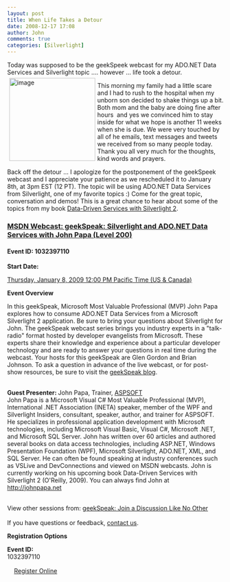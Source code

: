 ```yaml
---
layout: post
title: When Life Takes a Detour
date: 2008-12-17 17:08
author: John
comments: true
categories: [Silverlight]
---
```

<p>Today was supposed to be the geekSpeek webcast for my ADO.NET Data Services and Silverlight topic …. however … life took a detour. <img title="image" style="border-right: 0px; border-top: 0px; display: inline; margin: 5px; border-left: 0px; border-bottom: 0px" height="193" alt="image" src="http://images.johnpapa.net/wp-content/uploads/files/media/image/WindowsLiveWriter/WhenLifeTakesaDetour_F0E4/image_6.png" width="200" align="left" border="0" /> </p>  <p>This morning my family had a little scare and I had to rush to the hospital when my unborn son decided to shake things up a bit. Both mom and the baby are doing fine after hours&#160; and yes we convinced him to stay inside for what we hope is another 11 weeks when she is due. We were very touched by all of he emails, text messages and tweets we received from so many people today. Thank you all very much for the thoughts, kind words and prayers.</p>  <p>Back off the detour … I apologize for the postponement of the geekSpeek webcast and I appreciate your patience as we rescheduled it to January 8th, at 3pm EST (12 PT). The topic will be using ADO.NET Data Services from Silverlight, one of my favorite topics :) Come for the great topic, conversation and demos! This is a great chance to hear about some of the topics from my book <a href="http://www.amazon.com/exec/obidos/ASIN/0596523092/johnpanet-20">Data-Driven Services with Silverlight 2</a>.</p>  <p><strong></strong></p>  <h3><a href="http://msevents.microsoft.com/CUI/WebCastEventDetails.aspx?EventID=1032397110&amp;EventCategory=4&amp;culture=en-US&amp;CountryCode=US">MSDN Webcast: geekSpeak: Silverlight and ADO.NET Data Services with John Papa (Level 200)</a> </h3>  <h4>Event ID: 1032397110</h4>  <p><strong>Start Date:</strong></p>  <p><a href="http://msevents.microsoft.com/CUI/WebCastEventDetails.aspx?EventID=1032397110&amp;EventCategory=4&amp;culture=en-US&amp;CountryCode=US">Thursday, January 8, 2009 12:00 PM Pacific Time (US &amp; Canada)</a></p>  <p><b>Event Overview</b></p>  <p>In this geekSpeak, Microsoft Most Valuable Professional (MVP) John Papa explores how to consume ADO.NET Data Services from a Microsoft Silverlight 2 application. Be sure to bring your questions about Silverlight for John. The geekSpeak webcast series brings you industry experts in a &quot;talk-radio&quot; format hosted by developer evangelists from Microsoft. These experts share their knowledge and experience about a particular developer technology and are ready to answer your questions in real time during the webcast. Your hosts for this geekSpeak are Glen Gordon and Brian Johnson. To ask a question in advance of the live webcast, or for post-show resources, be sure to visit the <a href="http://blogs.msdn.com/geekspeak/">geekSpeak blog</a>.</p>  <p>   <br /><b>Guest Presenter: </b>John Papa, Trainer, <a href="http://www.aspsoft.com">ASPSOFT</a>     <br />John Papa is a Microsoft Visual C# Most Valuable Professional (MVP), International .NET Association (INETA) speaker, member of the WPF and Silverlight Insiders, consultant, speaker, author, and trainer for ASPSOFT. He specializes in professional application development with Microsoft technologies, including Microsoft Visual Basic, Visual C#, Microsoft .NET, and Microsoft SQL Server. John has written over 60 articles and authored several books on data access technologies, including ASP.NET, Windows Presentation Foundation (WPF), Microsoft Silverlight, ADO.NET, XML, and SQL Server. He can often be found speaking at industry conferences such as VSLive and DevConnections and viewed on MSDN webcasts. John is currently working on his upcoming book Data-Driven Services with Silverlight 2 (O'Reilly, 2009). You can always find John at <a href="http://johnpapa.net">http://johnpapa.net</a></p>  <p>   <br />View other sessions from: <a href="http://www.microsoft.com/events/series/geekSpeak.aspx">geekSpeak: Join a Discussion Like No Other      <br /></a>    <br />If you have questions or feedback, <a href="http://go.microsoft.com/fwlink/?linkid=41781">contact us</a>.</p>  <p><b>Registration Options</b></p>  <p><b>Event ID: </b>    <br />1032397110</p>  <p><img height="16" src="http://msevents.microsoft.com/CUI/resources/images/edit.gif" width="16" border="0" /><a href="http://msevents.microsoft.com/CUI/Register.aspx?culture=en-US&amp;EventID=1032397110&amp;CountryCode=US">Register Online</a></p>  <p><a href="http://msevents.microsoft.com/CUI/Register.aspx?culture=en-US&amp;EventID=1032397110&amp;CountryCode=US"></a></p>

